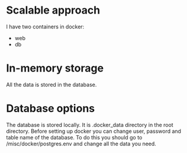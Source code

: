 # Scalable approach
I have two containers in docker:
* web 
* db

# In-memory storage
All the data is stored in the database.

# Database options
The database is stored locally. It is .docker_data directory
in the root directory. Before setting up docker you can change
user, password and table name of the database. To do this
you should go to /misc/docker/postgres.env and change all the
data you need.